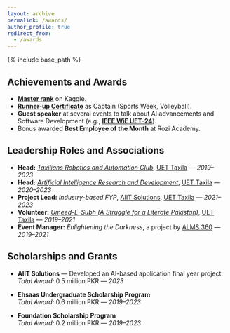```yaml
---
layout: archive
permalink: /awards/
author_profile: true
redirect_from:
  - /awards
---
```


{% include base_path %}

## Achievements and Awards

- [**Master rank**](https://www.kaggle.com/muhammadfaizan65) on Kaggle.
- [**Runner-up Certificate**](https://drive.google.com/file/d/16C0nUqVjeAWJ2AZPXiZdZCFbgqcTTKpZ/view?usp=sharing) as Captain (Sports Week, Volleyball).
- **Guest speaker** at several events to talk about AI advancements and Software Development (e.g., [**IEEE WiE UET-24**](https://www.linkedin.com/company/ieee-wie-ag-uet-taxila/?originalSubdomain=pk)). 
- Bonus awarded **Best Employee of the Month** at Rozi Academy.   

## Leadership Roles and Associations

- **Head:** *[Taxilians Robotics and Automation Club](https://trac.com.pk/)*, [UET Taxila](https://www.uettaxila.edu.pk) — *2019–2023*  
- **Head:** *[Artificial Intelligence Research and Development](https://www.linkedin.com/in/artificial-intelligence-research-and-development-society-uet-taxila-7401b2224/?originalSubdomain=pk)*, [UET Taxila](https://www.uettaxila.edu.pk) — *2020–2023*  
- **Project Lead:** *Industry-based FYP*, [AIIT Solutions](https://aiitsolutions.com/), [UET Taxila](https://www.uettaxila.edu.pk) — *2021–2023*  
- **Volunteer:** *[Umeed-E-Subh (A Struggle for a Literate Pakistan)](https://www.linkedin.com/company/umeed-e-subh-uet-taxila/?originalSubdomain=pk)*, [UET Taxila](https://www.uettaxila.edu.pk) — *2019–2021*  
- **Event Manager:** *Enlightening the Darkness*, a project by [ALMS 360](https://alms360.org/) — *2019–2021*

## Scholarships and Grants

- **AIIT Solutions** — Developed an AI-based application final year project.  
  *Total Award:* 0.5 million PKR — *2023*

- **Ehsaas Undergraduate Scholarship Program**  
  *Total Award:* 0.6 million PKR — *2019–2023*

- **Foundation Scholarship Program**  
  *Total Award:* 0.2 million PKR — *2019–2023*
